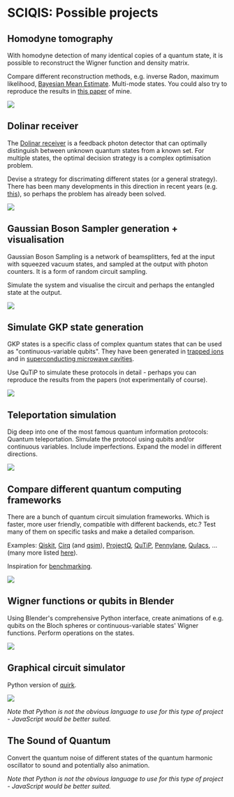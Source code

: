 # SCIQIS: Possible projects 

## Homodyne tomography

With homodyne detection of many identical copies of a quantum state, it is possible to reconstruct the Wigner function and density matrix.

Compare different reconstruction methods, e.g. inverse Radon, maximum likelihood, [Bayesian Mean Estimate](https://iopscience.iop.org/article/10.1088/1367-2630/12/4/043034/meta). Multi-mode states. You could also try to reproduce the results in [this paper](https://journals.aps.org/prl/abstract/10.1103/PhysRevLett.105.053602) of mine.

![](attachment/551adfb4556425dfc6d6f022fa96ad33.png)

## Dolinar receiver

The [Dolinar receiver](https://omni.wikiwand.com/en/articles/Dolinar_receiver) is a feedback photon detector that can optimally distinguish between unknown quantum states from a known set. For multiple states, the optimal decision strategy is a complex optimisation problem. 

Devise a strategy for discrimating different states (or a general strategy). There has been many developments in this direction in recent years (e.g. [this](https://www.nature.com/articles/s41377-022-01039-5)), so perhaps the problem has already been solved.

![](attachment/094f90e4e8db1d791166061ee8d2ebf8.jpg)

## Gaussian Boson Sampler generation + visualisation

Gaussian Boson Sampling is a network of beamsplitters, fed at the input with squeezed vacuum states, and sampled at the output with photon counters. It is a form of random circuit sampling.

Simulate the system and visualise the circuit and perhaps the entangled state at the output.

![](attachment/dc152f2d67fb6616277f7dfea58d2d51.png)

## Simulate GKP state generation

GKP states is a specific class of complex quantum states that can be used as "continuous-variable qubits". They have been generated in [trapped ions](https://www.nature.com/articles/s41586-019-0960-6) and in [superconducting microwave cavities](https://www.nature.com/articles/s41586-020-2603-3).

Use QuTiP to simulate these protocols in detail - perhaps you can reproduce the results from the papers (not experimentally of course).

[![](attachment/393ea3439d8a680a23e4a88a79c2fd65.png)](https://www.phys.ethz.ch/news-and-events/d-phys-news/2022/02/quantum-errors-made-more-tolerable.html)

## Teleportation simulation

Dig deep into one of the most famous quantum information protocols: Quantum teleportation. Simulate the protocol using qubits and/or continuous variables. Include imperfections. Expand the model in different directions.

![](attachment/f5e512339e9d5297f6f2a6f59581a7d4.png)

## Compare different quantum computing frameworks

There are a bunch of quantum circuit simulation frameworks. Which is faster, more user friendly, compatible with different backends, etc.?
Test many of them on specific tasks and make a detailed comparison.

Examples: [Qiskit](https://www.ibm.com/quantum/qiskit),  [Cirq](https://quantumai.google/cirq) (and [qsim](https://quantumai.google/qsim)), [ProjectQ](https://projectq.ch), [QuTiP](https://qutip.org/), [Pennylane](https://pennylane.ai), [Qulacs](https://docs.qulacs.org/en/latest/), ... (many more listed [here](https://quantiki.org/wiki/list-qc-simulators)).

Inspiration for [benchmarking](https://github.com/yardstiq/quantum-benchmarks).

![](attachment/1e1c38207e0f12106c8276fea84ee1f4.png)

## Wigner functions or qubits in Blender

Using Blender's comprehensive Python interface, create animations of e.g. qubits on the Bloch spheres or continuous-variable states' Wigner functions. Perform operations on the states. 

![](attachment/94b50097e63748afae5a5bb60f24c8e3.png)

## Graphical circuit simulator

Python version of [quirk](https://algassert.com/quirk).

![](attachment/27b0972fca48590797a10d00fcd15dda.png)

_Note that Python is not the obvious language to use for this type of project - JavaScript would be better suited._

## The Sound of Quantum

Convert the quantum noise of different states of the quantum harmonic oscillator to sound and potentially also animation. 

_Note that Python is not the obvious language to use for this type of project - JavaScript would be better suited._